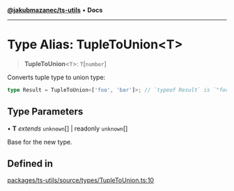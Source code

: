[**@jakubmazanec/ts-utils**](../README.md) • **Docs**

---

# Type Alias: TupleToUnion\<T\>

> **TupleToUnion**\<`T`\>: `T`\[`number`\]

Converts tuple type to union type:

```TypeScript
type Result = TupleToUnion<['foo', 'bar']>; // `typeof Result` is `"foo" | "bar"`
```

## Type Parameters

• **T** _extends_ `unknown`[] \| readonly `unknown`[]

Base for the new type.

## Defined in

[packages/ts-utils/source/types/TupleToUnion.ts:10](https://github.com/jakubmazanec/tools/blob/05074a1dedd887672f015df129961cd35c75acfe/packages/ts-utils/source/types/TupleToUnion.ts#L10)

